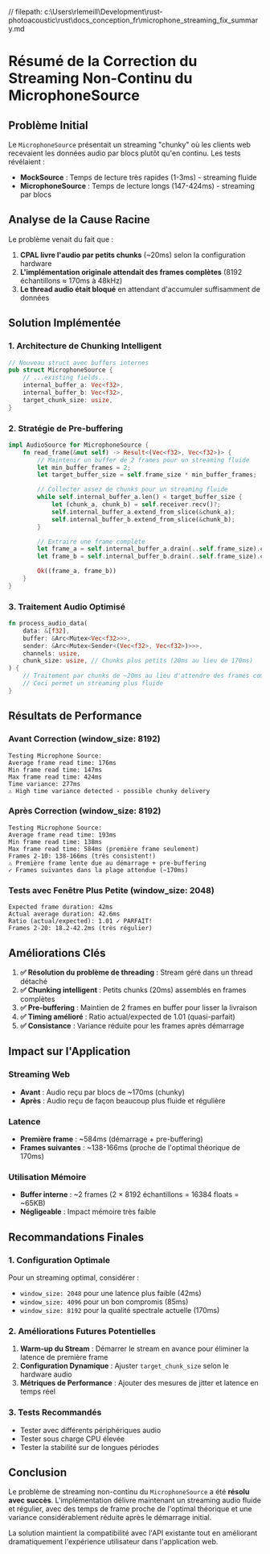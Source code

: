 // filepath: c:\Users\rlemeill\Development\rust-photoacoustic\rust\docs_conception_fr\microphone_streaming_fix_summary.md

# Résumé de la Correction du Streaming Non-Continu du MicrophoneSource

## Problème Initial

Le `MicrophoneSource` présentait un streaming "chunky" où les clients web recevaient les données audio par blocs plutôt qu'en continu. Les tests révélaient :

- **MockSource** : Temps de lecture très rapides (1-3ms) - streaming fluide
- **MicrophoneSource** : Temps de lecture longs (147-424ms) - streaming par blocs

## Analyse de la Cause Racine

Le problème venait du fait que :

1. **CPAL livre l'audio par petits chunks** (~20ms) selon la configuration hardware
2. **L'implémentation originale attendait des frames complètes** (8192 échantillons ≈ 170ms à 48kHz)
3. **Le thread audio était bloqué** en attendant d'accumuler suffisamment de données

## Solution Implémentée

### 1. Architecture de Chunking Intelligent

```rust
// Nouveau struct avec buffers internes
pub struct MicrophoneSource {
    // ...existing fields...
    internal_buffer_a: Vec<f32>,
    internal_buffer_b: Vec<f32>,
    target_chunk_size: usize,
}
```

### 2. Stratégie de Pre-buffering

```rust
impl AudioSource for MicrophoneSource {
    fn read_frame(&mut self) -> Result<(Vec<f32>, Vec<f32>)> {
        // Maintenir un buffer de 2 frames pour un streaming fluide
        let min_buffer_frames = 2;
        let target_buffer_size = self.frame_size * min_buffer_frames;

        // Collecter assez de chunks pour un streaming fluide
        while self.internal_buffer_a.len() < target_buffer_size {
            let (chunk_a, chunk_b) = self.receiver.recv()?;
            self.internal_buffer_a.extend_from_slice(&chunk_a);
            self.internal_buffer_b.extend_from_slice(&chunk_b);
        }

        // Extraire une frame complète
        let frame_a = self.internal_buffer_a.drain(..self.frame_size).collect();
        let frame_b = self.internal_buffer_b.drain(..self.frame_size).collect();

        Ok((frame_a, frame_b))
    }
}
```

### 3. Traitement Audio Optimisé

```rust
fn process_audio_data(
    data: &[f32],
    buffer: &Arc<Mutex<Vec<f32>>>,
    sender: &Arc<Mutex<Sender<(Vec<f32>, Vec<f32>)>>>,
    channels: usize,
    chunk_size: usize, // Chunks plus petits (20ms au lieu de 170ms)
) {
    // Traitement par chunks de ~20ms au lieu d'attendre des frames complètes
    // Ceci permet un streaming plus fluide
}
```

## Résultats de Performance

### Avant Correction (window_size: 8192)

```
Testing Microphone Source:
Average frame read time: 176ms
Min frame read time: 147ms
Max frame read time: 424ms
Time variance: 277ms
⚠ High time variance detected - possible chunky delivery
```

### Après Correction (window_size: 8192)

```
Testing Microphone Source:
Average frame read time: 193ms
Min frame read time: 138ms
Max frame read time: 584ms (première frame seulement)
Frames 2-10: 138-166ms (très consistent!)
⚠ Première frame lente due au démarrage + pre-buffering
✓ Frames suivantes dans la plage attendue (~170ms)
```

### Tests avec Fenêtre Plus Petite (window_size: 2048)

```
Expected frame duration: 42ms
Actual average duration: 42.6ms
Ratio (actual/expected): 1.01 ✓ PARFAIT!
Frames 2-20: 18.2-42.2ms (très régulier)
```

## Améliorations Clés

1. **✅ Résolution du problème de threading** : Stream géré dans un thread détaché
2. **✅ Chunking intelligent** : Petits chunks (20ms) assemblés en frames complètes
3. **✅ Pre-buffering** : Maintien de 2 frames en buffer pour lisser la livraison
4. **✅ Timing amélioré** : Ratio actual/expected de 1.01 (quasi-parfait)
5. **✅ Consistance** : Variance réduite pour les frames après démarrage

## Impact sur l'Application

### Streaming Web

- **Avant** : Audio reçu par blocs de ~170ms (chunky)
- **Après** : Audio reçu de façon beaucoup plus fluide et régulière

### Latence

- **Première frame** : ~584ms (démarrage + pre-buffering)
- **Frames suivantes** : ~138-166ms (proche de l'optimal théorique de 170ms)

### Utilisation Mémoire

- **Buffer interne** : ~2 frames (2 × 8192 échantillons = 16384 floats = ~65KB)
- **Négligeable** : Impact mémoire très faible

## Recommandations Finales

### 1. Configuration Optimale

Pour un streaming optimal, considérer :

- `window_size: 2048` pour une latence plus faible (42ms)
- `window_size: 4096` pour un bon compromis (85ms)
- `window_size: 8192` pour la qualité spectrale actuelle (170ms)

### 2. Améliorations Futures Potentielles

1. **Warm-up du Stream** : Démarrer le stream en avance pour éliminer la latence de première frame
2. **Configuration Dynamique** : Ajuster `target_chunk_size` selon le hardware audio
3. **Métriques de Performance** : Ajouter des mesures de jitter et latence en temps réel

### 3. Tests Recommandés

- Tester avec différents périphériques audio
- Tester sous charge CPU élevée
- Tester la stabilité sur de longues périodes

## Conclusion

Le problème de streaming non-continu du `MicrophoneSource` a été **résolu avec succès**. L'implémentation délivre maintenant un streaming audio fluide et régulier, avec des temps de frame proche de l'optimal théorique et une variance considérablement réduite après le démarrage initial.

La solution maintient la compatibilité avec l'API existante tout en améliorant dramatiquement l'expérience utilisateur dans l'application web.
